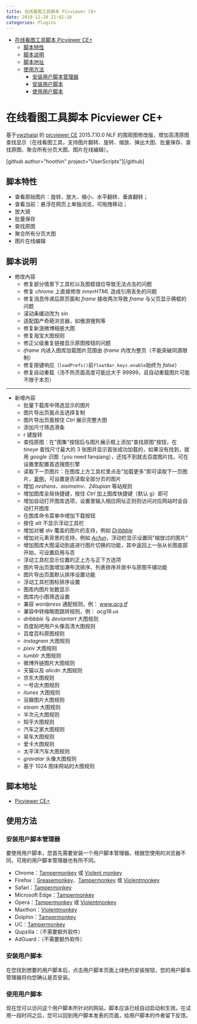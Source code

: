 ```yaml
---
title: 在线看图工具脚本 Picviewer CE+
date: 2019-12-28 21:02:10
categories: Plugins
---
```


<!-- more -->

<!-- TOC -->

- [在线看图工具脚本 Picviewer CE+](#在线看图工具脚本-picviewer-ce)
  - [脚本特性](#脚本特性)
  - [脚本说明](#脚本说明)
  - [脚本地址](#脚本地址)
  - [使用方法](#使用方法)
    - [安装用户脚本管理器](#安装用户脚本管理器)
    - [安装用户脚本](#安装用户脚本)
    - [使用用户脚本](#使用用户脚本)

<!-- /TOC -->

<a id="markdown-在线看图工具脚本-picviewer-ce" name="在线看图工具脚本-picviewer-ce"></a>

# 在线看图工具脚本 Picviewer CE+

基于[ywzhaiqi](https://greasyfork.org/users/145) 的 [picviewer CE](https://greasyfork.org/scripts/5199) 2015.7.10.0 NLF 的围观图修改版，增加高清原图查找显示（在线看图工具，支持图片翻转、旋转、缩放、弹出大图、批量保存、查找原图、聚合所有分页大图、图片在线编辑）。

[github author="hoothin" project="UserScripts"][/github]

<a id="markdown-脚本特性" name="脚本特性"></a>

## 脚本特性

- 查看原始图片：旋转、放大、缩小、水平翻转、垂直翻转；
- 查看当前：悬浮在网页上单独浏览，可拖拽移动；
- 放大镜
- 批量保存
- 查找原图
- 聚合所有分页大图
- 图片在线编辑

<a id="markdown-脚本说明" name="脚本说明"></a>

## 脚本说明

- 修改內容
  - 修复部分情景下工具栏以及图框错位导致无法点击的问题
  - 修复 _chrome_ 上直接修改 _innerHTML_ 造成引用丢失的问题
  - 修复消息传递后原页面和 _frame_ 接收两次导致 _frame_ 与父页显示俩框的问题
  - 滚动条缓动改为 sin
  - 适配国产奇葩浏览器，如傲游搜狗等
  - 修复新浪微博相册大图
  - 修复淘宝大图规则
  - 修正父级重复链接显示原图按钮的问题
  - _iframe_ 内进入图库加载图片范围由 _iframe_ 内改为整页（不能突破同源限制）
  - 修复按键响应（`loadPrefs()`前`floatBar.keys.enable`始终为 _false_）
  - 修复自动重载（汤不热页面高度可能远大于 99999，且自动重载图片可能不限于本页）

---

- 新增內容
  - 批量下载库中筛选显示的图片
  - 图片导出页面点击选择复制
  - 图片导出页面按住 _Ctrl_ 展示完整大图
  - 添加尺寸筛选滑条
  - r 键旋转
  - 查找原图：在"图集"按钮后与图片展示框上添加"查找原图"按钮，在 _tineye_ 查找尺寸最大的 3 张图并显示首张成功加载的，如果没有找到，就用 _google_ 识图（you need fanqiang），还找不到就去百度图片找，可在设置里配置首选搜图引擎
  - 读取下一页图片：在图库上方工具栏里点击"加载更多"即可读取下一页图片，[案例](https://www.meitulu.com/item/11952.html)，可设置是否读取全部分页的图片
  - 增加 _nvshens、aisimeinv、24tupian_ 等站规则
  - 增加图库全局快捷键，按住 _Ctrl_ 加上图库快捷键（默认 g）即可
  - 增加自动打开图库选项，设置里输入相应网址正则则访问对应网站时会自动打开图库
  - 在图库命令菜单中增加下载按钮
  - 按住 _alt_ 不显示浮动工具栏
  - 增加对被 _div_ 覆盖的图片的支持，例如 [_Dribbble_](https://dribbble.com/)
  - 增加对元素背景的支持，例如 [_Acfun_](http://www.acfun.cn/u/1121228.aspx)，浮动栏显示设置同"缩放过的图片"
  - 增加图库大图滚动到底进行图片切换的功能，其中返回上一张从长图底部开始，可设置启用与否
  - 浮动工具栏显示位置的正上方与正下方选项
  - 图片导出页面增加瀑布流排序、列表排序并居中与原图平铺功能
  - 图片导出页面默认排序设置功能
  - 浮动工具栏图标排序设置
  - 图库内图片张数显示
  - 图库内小图筛选设置
  - 兼容 _wordpress_ 通配规则，例： _www.acg.tf_
  - 兼容中转缩略图跳转规则，例： _acg18.us_
  - _dribbble_ 与 _deviantart_ 大图规则
  - 百度贴吧用户头像高清大图规则
  - 百度百科原图规则
  - _instagram_ 大图规则
  - _pixiv_ 大图规则
  - _tumblr_ 大图规则
  - 微博外链图片大图规则
  - 天猫以及 _alicdn_ 大图规则
  - 京东大图规则
  - 一号店大图规则
  - _itunes_ 大图规则
  - 豆瓣图片大图规则
  - _steam_ 大图规则
  - 半次元大图规则
  - 知乎大图规则
  - 汽车之家大图规则
  - 易车大图规则
  - 爱卡大图规则
  - 太平洋汽车大图规则
  - _gravatar_ 头像大图规则
  - 基于 1024 图床网站的大图规则

<a id="markdown-脚本地址" name="脚本地址"></a>

## 脚本地址

- [Picviewer CE+](https://greasyfork.org/zh-CN/scripts/24204-picviewer-ce)

<a id="markdown-使用方法" name="使用方法"></a>

## 使用方法

<a id="markdown-安装用户脚本管理器" name="安装用户脚本管理器"></a>

### 安装用户脚本管理器

要使用用户脚本，您首先需要安装一个用户脚本管理器。根据您使用的浏览器不同，可用的用户脚本管理器也有所不同。

- Chrome：[Tampermonkey](https://chrome.google.com/webstore/detail/tampermonkey/dhdgffkkebhmkfjojejmpbldmpobfkfo) 或 [Violent monkey](https://chrome.google.com/webstore/detail/violent-monkey/jinjaccalgkegednnccohejagnlnfdag)
- Firefox：[Greasemonkey](https://addons.mozilla.org/firefox/addon/greasemonkey/)、[Tampermonkey](https://addons.mozilla.org/firefox/addon/tampermonkey/) 或 [Violentmonkey](https://addons.mozilla.org/firefox/addon/violentmonkey/)
- Safari：[Tampermonkey](http://tampermonkey.net/?browser=safari)
- Microsoft Edge：[Tampermonkey](https://www.microsoft.com/store/p/tampermonkey/9nblggh5162s)
- Opera：[Tampermonkey](https://addons.opera.com/extensions/details/tampermonkey-beta/) 或 [Violentmonkey](https://addons.mozilla.org/firefox/addon/violentmonkey/)
- Maxthon：[Violentmonkey](http://extension.maxthon.com/detail/index.php?view_id=1680)
- Dolphin：[Tampermonkey](https://play.google.com/store/apps/details?id=net.tampermonkey.dolphin)
- UC：[Tampermonkey](https://play.google.com/store/apps/details?id=net.tampermonkey.uc)
- Qupzilla：（不需要额外软件）
- AdGuard：（不需要额外软件）

<a id="markdown-安装用户脚本" name="安装用户脚本"></a>

### 安装用户脚本

在您找到想要的用户脚本后，点击用户脚本页面上绿色的安装按钮，您的用户脚本管理器将向您确认是否安装。

<a id="markdown-使用用户脚本" name="使用用户脚本"></a>

### 使用用户脚本

现在您可以访问这个用户脚本所针对的网站，脚本应该已经自动启动和生效。在试用一段时间之后，您可以回到用户脚本发表的页面，给用户脚本的作者留下反馈。
